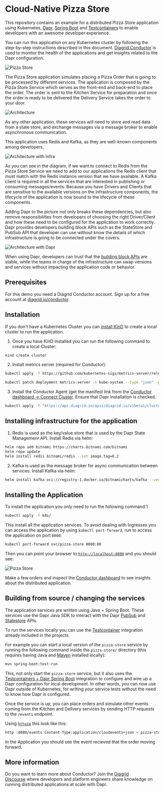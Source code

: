 # Cloud-Native Pizza Store

This repository contains an example for a distributed Pizza Store application using Kubernetes, [Dapr](https://dapr.io), [Spring Boot](https://spring.io/projects/spring-boot) and [Testcontainers](https://testcontainers.com) to enable developers with an awesome developer experience.

You can run this application on any Kubernetes cluster by following the step-by-step instructions described in this document. [Diagrid Conductor](https://www.diagrid.io/conductor) is used to monitor the health of the applications and get insights related to the Dapr configuration.

![Pizza Store](imgs/pizza-store.png)

The Pizza Store application simulates placing a Pizza Order that is going to be processed by different services. The application is composed by the Pizza Store Service which serves as the front-end and back-end to place the order. The order is sent to the Kitchen Service for preparation and once the order is ready to be delivered the Delivery Service takes the order to your door.

![Architecture](imgs/distr-pizza-store-architecture-v1.png)

As any other application, these services will need to store and read data from a state store, and exchange messages via a message broker to enable asynchronous communication.

This application uses Redis and Kafka, as they are well-known components among developers.

![Architecture with Infra](imgs/distr-pizza-store-architecture-clients-v1.png)

As you can see in the diagram, if we want to connect to  Redis from the Pizza Store Service we need to add to our applications the Redis client that must match with the Redis instance version that we have available. A Kafka client is required in all the services that are interested in publishing or consuming messages/events. Because you have Drivers and Clients that are sensitive to the available versions on the infrastructure components, the lifecycle of the application is now bound to the lifecycle of these components.

Adding Dapr to the picture not only breaks these dependencies, but also remove responsibilities from developers of choosing the right Driver/Client and how these need to be configured for the application to work correctly. Dapr provides developers building block APIs such as the StateStore and PubSub API that developer can use without know the details of which infrastructure is going to be connected under the covers.

![Architecture with Dapr](imgs/distr-pizza-store-architecture-dapr-v1.png)

When using Dapr, developers can trust that the [building block APIs](https://docs.dapr.io/concepts/building-blocks-concept/) are stable, while the teams in charge of the infrastructure can swap versions and services without impacting the application code or behavior. 

## Prerequisites

For this demo you need a Diagrid Conductor account. Sign up for a free account at [diagrid.io/conductor](https://www.diagrid.io/conductor).

## Installation

If you don't have a Kubernetes Cluster you can [install KinD](https://kind.sigs.k8s.io/docs/user/quick-start/) to create a local cluster to run the application. 

1. Once you have KinD installed you can run the following command to create a local Cluster: 

```bash
kind create cluster
```

2. Install metrics server (required for Conductor):

```bash
kubectl apply -f https://github.com/kubernetes-sigs/metrics-server/releases/latest/download/components.yaml

kubectl patch deployment metrics-server -n kube-system --type "json" -p '[{"op": "add", "path": "/spec/template/spec/containers/0/args/-", "value": "--kubelet-insecure-tls"}]'
```

3. Install the Conductor Agent (get the manifest link from the [Conductor dashboard -> Connect Cluster](https://conductor.diagrid.io/clusters/create). Ensure that Dapr installation is checked.

```bash
kubectl apply -f "https://api.diagrid.io/apis/diagrid.io/v1beta1/clusters\<CLUSTER-ID\>manifests?token=\<TOKEN\>"
```

## Installing infrastructure for the application

1. Redis is used as the key/value store that is used by the Dapr State Managemenr API. Install Redis via helm:

```bash
helm repo add bitnami https://charts.bitnami.com/bitnami
helm repo update
helm install redis bitnami/redis --set image.tag=6.2
```

2. Kafka is used as the message broker for async communication between services. Install Kafka via helm:

```bash
helm install kafka oci://registry-1.docker.io/bitnamicharts/kafka --version 22.1.5 --set "provisioning.topics[0].name=events-topic" --set "provisioning.topics[0].partitions=1" --set "persistence.size=1Gi"
```

## Installing the Application

To install the application you only need to run the following command:1

```bash
kubectl apply -f k8s/
```

This install all the application services. To avoid dealing with Ingresses you can access the application by using `kubectl port-forward`, run to access the application on port `8080`:

```bash
kubectl port-forward svc/pizza-store 8080:80
```

Then you can point your browser to [`http://localhost:8080`](http://localhost:8080) and you should see:

![Pizza Store](imgs/pizza-store.png)

Make a few orders and inspect the [Conductor dashboard](https://conductor.diagrid.io/) to see insights about the distributed application.

## Building from source / changing the services

The application services are written using Java + Spring Boot. These services use the Dapr Java SDK to interact with the Dapr [PubSub](https://docs.dapr.io/getting-started/quickstarts/pubsub-quickstart/) and [Statestore](https://docs.dapr.io/getting-started/quickstarts/statemanagement-quickstart/) APIs. 

To run the services locally you can use the [Testcontainer](https://testcontainaers.com) integration already included in the projects. 

For example you can start a local version of the `pizza-store` service by running the following command inside the `pizza-store/` directory (this requires having Java and [Maven](https://maven.apache.org/) installed locally):

```bash
mvn spring-boot:test-run
```

This, not only start the `pizza-store` service, but it also uses the [Testcontainers + Dapr Spring Boot](https://central.sonatype.com/artifact/io.diagrid.dapr/dapr-spring-boot-starter) integration to configure and wire up a Dapr configuration for local development. In other words, you can now use Dapr outside of Kubernetes, for writing your service tests without the need to know how Dapr is configured.

Once the service is up, you can place orders and simulate other events coming from the Kitchen and Delivery services by sending HTTP requests to the `/events` endpoint. 

Using [`httpie`](https://httpie.io/) this look like this: 

```bash
http :8080/events Content-Type:application/cloudevents+json < pizza-store/event-in-prep.json
```

In the Application you should see the event recieved that the order moving forward. 

## More information

Do you want to learn more about Conductor? Join the [Diagrid Discourse](https://community.diagrid.io/invites/TJkNYwdh1y) where developers and platform engineers share knowledge on running distributed applications at scale with Dapr.
